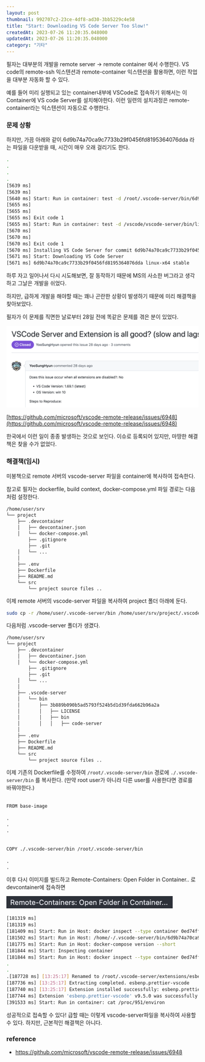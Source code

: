 ```yaml
---
layout: post
thumbnail: 992707c2-23ce-4df8-ad30-3bb5229c4e58
title: "Start: Downloading VS Code Server Too Slow!"
createdAt: 2023-07-26 11:20:35.048000
updatedAt: 2023-07-26 11:20:35.048000
category: "기타"
---
```


필자는 대부분의 개발을 remote server → remote container 에서 수행한다.  VS code의 remote-ssh 익스텐션과 remote-container 익스텐션을 활용하면, 이런 작업을 대부분 자동화 할 수 있다.

 예를 들어 미리 실행되고 있는 container내부에 VSCode로 접속하기 위해서는 이 Container에  VS code Server를 설치해야한다. 이런 일련의 설치과정은 remote-container라는 익스텐션이 자동으로 수행한다.

### 문제 상황
하지만, 가끔 아래와 같이 6d9b74a70ca9c7733b29f0456fd8195364076dda 라는 파일을 다운받을 때, 시간이 매우 오래 걸리기도 한다.

``````bash
.
.
.
.
[5639 ms] 
[5639 ms] 
[5640 ms] Start: Run in container: test -d /root/.vscode-server/bin/6d9b74a70ca9c7733b29f0456fd8195364076dda
[5655 ms] 
[5655 ms] 
[5655 ms] Exit code 1
[5655 ms] Start: Run in container: test -d /vscode/vscode-server/bin/linux-x64/6d9b74a70ca9c7733b29f0456fd8195364076dda
[5670 ms] 
[5670 ms] 
[5670 ms] Exit code 1
[5670 ms] Installing VS Code Server for commit 6d9b74a70ca9c7733b29f0456fd8195364076dda
[5671 ms] Start: Downloading VS Code Server
[5671 ms] 6d9b74a70ca9c7733b29f0456fd8195364076dda linux-x64 stable
``````

하루 자고 일어나서 다시 시도해보면, 잘 동작하기 때문에 MS의 사소한 버그라고 생각하고 그날은 개발을 쉬었다.

하지만, 급하게 개발을 해야할 때는 꽤나 곤란한 상황이 발생하기 때문에 미리 해결책을 찾아보았다.

필자가 이 문제를 직면한 날로부터 28일 전에 똑같은 문제를 겪은 분이 있었다.


<img alt="image" src="/images/992707c2-23ce-4df8-ad30-3bb5229c4e58"/>


[https://github.com/microsoft/vscode-remote-release/issues/6948](https://github.com/microsoft/vscode-remote-release/issues/6948)

한국에서 이런 일이 종종 발생하는 것으로 보인다. 이슈로 등록되어 있지만, 마땅한 해결책은 찾을 수가 없었다.

### 해결책(임시)
미봉책으로 remote 서버의 vscode-server 파일을 container에 복사하여 접속한다.

참고로 필자는 dockerfile, build context, docker-compose.yml 파일 경로는 다음처럼 설정한다.

``````
/home/user/srv
└── project
    ├── .devcontainer
    │   ├── devcontainer.json
    │   └── docker-compose.yml
		├── .gitignore
		├── .git
    │   └── ...
    │  
    ├── .env
    ├── Dockerfile
    ├── README.md
    └── src
        └── project source files ..
``````

이제 remote 서버의 vscode-server 파일을 복사하여 project 폴더 아래에 둔다. 

``````bash
sudo cp -r /home/user/.vscode-server/bin /home/user/srv/project/.vscode-server/bin
``````

다음처럼 .vscode-server 폴더가 생겼다.

``````
/home/user/srv
└── project
    ├── .devcontainer
    │   ├── devcontainer.json
    │   └── docker-compose.yml
		├── .gitignore
		├── .git
    │   └── ...
    │  
    ├── .vscode-server
    │   └── bin
    │       ├── 3b889b090b5ad5793f524b5d1d39fda662b96a2a
    │       │   ├── LICENSE
    │       │   ├── bin
    │       │   │   ├── code-server
    │  
    ├── .env
    ├── Dockerfile
    ├── README.md
    └── src
        └── project source files ..
``````

이제 기존의 Dockerfile를 수정하여 ``/root/.vscode-server/bin`` 경로에 ``./.vscode-server/bin`` 를 복사한다. (만약 root user가 아니라 다른 user를 사용한다면 경로를 바꿔야한다.)

``````docker

FROM base-image

.
.
.

 
COPY ./.vscode-server/bin /root/.vscode-server/bin

.
.
``````

이후 다시 이미지를 빌드하고  Remote-Containers: Open Folder in Container.. 로 devcontainer에 접속하면


<img alt="image" src="/images/8fa9cdca-c6aa-4561-ae68-b7e3ac947cf0"/>


``````bash
[181319 ms] 
[181319 ms] 
[181409 ms] Start: Run in Host: docker inspect --type container 0ed74ff3f7cfb1a59a27f7b6e9acdf9d6f17df136306d490db35c63701ed2048
[181502 ms] Start: Run in Host: /home/-/.vscode-server/bin/6d9b74a70ca9c7733b29f0456fd8195364076dda/node /home/-/.vscode-remote-containers/dist/dev-containers-cli-0.241.3/dist/spec-node/devContainersSpecCLI.js read-configuration --workspace-folder /home/ubuntu/srv/- --log-level debug --log-format json --config /home/ubuntu/srv/-/.devcontainer/devcontainer.json --mount-workspace-git-root true
[181775 ms] Start: Run in Host: docker-compose version --short
[181844 ms] Start: Inspecting container
[181844 ms] Start: Run in Host: docker inspect --type container 0ed74ff3f7cfb1a59a27f7b6e9acdf9d6f17df136306d490db35c63701ed2048
.
.
.[187728 ms] [13:25:17] Renamed to /root/.vscode-server/extensions/esbenp.prettier-vscode-9.5.0
[187736 ms] [13:25:17] Extracting completed. esbenp.prettier-vscode
[187740 ms] [13:25:17] Extension installed successfully: esbenp.prettier-vscode
[187744 ms] Extension 'esbenp.prettier-vscode' v9.5.0 was successfully installed.
[391533 ms] Start: Run in container: cat /proc/951/environ
``````

성공적으로 접속할 수 있다! 급할 때는 이렇게 vscode-server파일을 복사하여 사용할 수 있다. 하지만, 근본적인 해결책은 아니다.

### reference
- https://github.com/microsoft/vscode-remote-release/issues/6948
